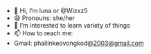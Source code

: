 - 👋 Hi, I’m luna or @Wizxz5
- 😄 Pronouns: she/her
- 🌱 I’m interested to learn variety of things
- 📫 How to reach me:
- Gmail: phailinkeovongkod@2003@gmail.com
  


<!---
✨ special ✨ repository because its `README.md` .
--->
